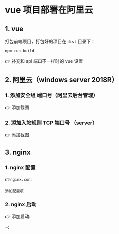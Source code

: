 # vue 项目部署在阿里云

## 1. vue

打包前端项目，打包好的项目在 `dist` 目录下：

```js
npm run build
```

:point_right: ​补充和 api 端口不一样时的 vue 设置

## 2. 阿里云（windows server 2018R）

### 1. 添加安全组 端口号（阿里云后台管理）

:point_right: ​添加截图

### 2. 添加入站规则 TCP 端口号 （server）

:point_right: ​添加截图

## 3. nginx

### 1. nginx 配置

:point_right: ​`nginx.con`:

```
添加配置项
```

### 2. nginx 启动

:point_right: ​添加启动:

```shell
-c
```
